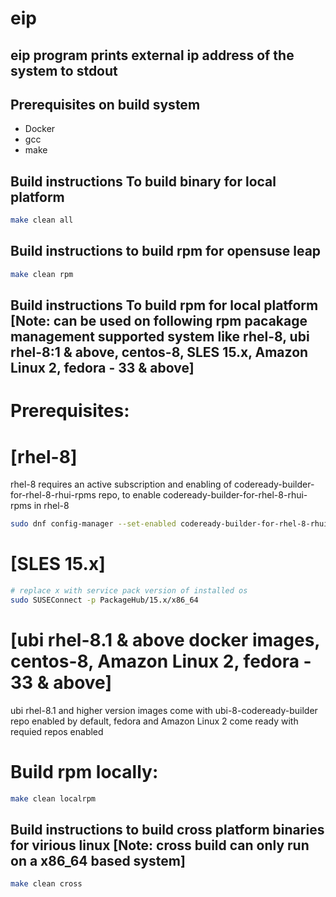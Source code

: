 # eip
## eip program prints external ip address of the system to stdout  

## Prerequisites on build system
- Docker
- gcc
- make

##  Build instructions To build binary for local platform
```sh
make clean all
```
##  Build instructions to build rpm for opensuse leap
```sh
make clean rpm
```
##  Build instructions To build rpm for local platform [Note: can be used on following rpm pacakage management supported system like rhel-8, ubi rhel-8:1 & above, centos-8, SLES 15.x, Amazon Linux 2, fedora - 33 & above]
# Prerequisites:
# [rhel-8]
rhel-8 requires an active subscription and enabling of codeready-builder-for-rhel-8-rhui-rpms repo,
to enable codeready-builder-for-rhel-8-rhui-rpms in rhel-8
```sh
sudo dnf config-manager --set-enabled codeready-builder-for-rhel-8-rhui-rpms
```
# [SLES 15.x]
```sh
# replace x with service pack version of installed os
sudo SUSEConnect -p PackageHub/15.x/x86_64 
```
# [ubi rhel-8.1 & above docker images, centos-8, Amazon Linux 2, fedora - 33 & above]
ubi rhel-8.1 and higher version images come with ubi-8-codeready-builder repo enabled by default, fedora and Amazon Linux 2 come ready with requied repos enabled

# Build rpm locally:
```sh
make clean localrpm
```
##  Build instructions to build cross platform binaries for virious linux [Note: cross build can only run on a x86_64 based system]
```sh
make clean cross
```